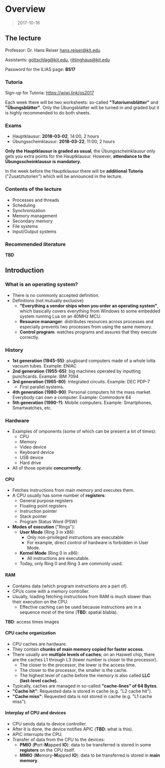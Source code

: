 # Overview

> 2017-10-16

## The lecture

Professor: Dr. Hans Reiser <hans.reiser@kit.edu>

Assistants: gottschlag@kit.edu, rittinghaus@kit.edu

Password for the ILIAS page: **BS17**

### Tutoria

Sign-up for Tutoria: https://wiwi.link/os2017

Each week there will be two worksheets: so-called **"Tutoriumsblätter"** and **"Übungsblätter"**.
Only the Übungsblatter will be turned in and graded but it is highly recommended to do both sheets.

### Exams

- Hauptklausur: **2018-03-02**, 14:00, 2 hours
- Übungsscheinklausur: **2018-03-22**, 11:00, 2 hours

**Only the Hauptklausur is graded as usual**, the Übungsscheinklausur only gets you extra points for the Hauptklausur.
However, **attendance to the Übungsscheinklausur is mandatory.**

In the week before the Hauptklausur there will be **additional Tutoria** ("Zusatztutorien") which will be announced in the lecture.

### Contents of the lecture

- Processes and threads
- Scheduling
- Synchronization
- Memory management
- Secondary memory
- File systems
- Input/Output systems

### Recommended literature

**TBD**

## Introduction

### What is an operating system?

- There is no commonly accepted definition.
- Definitions (not mutually exclusive)
    - **"Everything a vendor ships when you order an operating system"**, which basically covers everything from Windows to some embedded system running Lua on an 40MHz MCU.
    - **Resource mananger**: distributes resources across processes and especially prevents two processes from using the same memory.
    - **Control program**: watches programs and assures that they execute correctly.

### History

- **1st generation (1945-55)**: plugboard computers made of a whole lotta vacuum  tubes. Example: ENIAC
- **2nd generation (1955-65)**: big machines operated by inputting punchcards. Example: IBM 7094
- **3rd generation (1965-80)**: Integrated circuits. Example: DEC PDP-7 
    - First parallel systems.
- **4th generation (1980-90)**: Personal computers hit the mass market. Everybody can own a computer. Example: Commodore 64
- **5th generation (1990-?)**: Mobile computers. Example: Smartphones, Smartwatches, etc.

### Hardware

- Examples of omponents (some of which can be present a lot of times):
    - CPU
    - Memory
    - Video device
    - Keyboard device
    - USB device
    - Hard drive
- All of those operate **concurrently**.

#### CPU

- Fetches instructions from main memory and executes them.
- A CPU usually has some number of **registers**:
    - General purpose registers
    - Floating point registers
    - Instruction pointer
    - Stack pointer
    - Program Status Word (PSW)
- **Modes of execution** ("Rings"):
    - **User Mode** (Ring 3 in x86):
        - Only non-privileged instructions are executable
        - For example, direct control of hardware is forbidden in User Mode.
    - **Kernel Mode** (Ring 0 in x86):
        - All instructions are executable.
    - Today, only Ring 0 and Ring 3 are commonly used.

#### RAM

- Contains data (which program instructions are a part of).
- CPUs come with a memory controller.
- Usually, loading fetching instructions from RAM is much slower than their execution on the CPU.
    - Effective caching can be used because instructions are in a sequence most of the time (**TBD**: spatial blabla).

**TBD**: access times images

#### CPU cache organization

- CPU caches are hardware.
- They contain **chunks of main memory copied for faster access**.
- There usually are **multiple levels of caches**; on an Haswell chip, there are the caches L1 through L3 (lower number is closer to the processor).
    - The closer to the processor, the lower is the access time.
    - The closer to the processor, the smaller is the cache.
    - The highest level of cache before the memory is also called **LLC (last-level cache)**.
- Typically, caches are managed in so-called **"cache-lines" of 64 Bytes**.
- **"Cache hit"**: Requested data is stored in cache (e.g. "L2 cache hit").
- **"Cache miss"**: Requested data is not stored in cache (e.g. "L1 cache miss").

#### Interplay of CPU and devices

- CPU sends data to device controller.
- After it is done, the device notifies APIC (**TBD**: what is this).
- APIC interrupts the CPU.
- Transfer of data from the CPU to the devices:
    - **PMIO** (**P**ort-**M**apped **IO**): data to be transferred is stored in some **registers** on the CPU itself.
    - **MMIO** (**M**emory-**M**apped **IO**): data to be transferred is stored in **main memory**.
